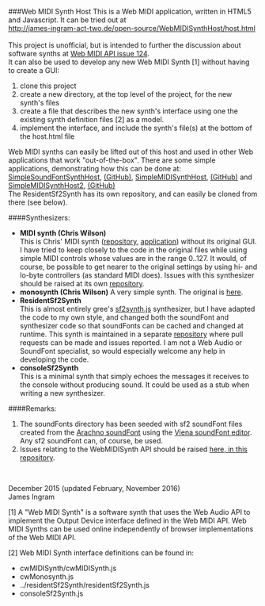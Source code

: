 ###Web MIDI Synth Host
This is a Web MIDI application, written in HTML5 and Javascript. It can be tried out at <br />
http://james-ingram-act-two.de/open-source/WebMIDISynthHost/host.html <br />
<br />
This project is unofficial, but is intended to further the discussion about software synths at [Web MIDI API issue 124](https://github.com/WebAudio/web-midi-api/issues/124).<br />
It can also be used to develop any new Web MIDI Synth [1] without having to create a GUI:

1. clone this project
2. create a new directory, at the top level of the project, for the new synth's files
3. create a file that describes the new synth's interface using one the existing synth definition files [2] as a model.
4. implement the interface, and include the synth's file(s) at the bottom of the host.html file

Web MIDI synths can easily be lifted out of this host and used in other Web applications that work "out-of-the-box". There are some simple applications, demonstrating how this can be done at:<br /> [SimpleSoundFontSynthHost](http://james-ingram-act-two.de/open-source/SimpleSoundFontSynthHost/host.html),  [(GitHub)](https://github.com/notator/SimpleSoundFontSynthHost),
[SimpleMIDISynthHost](http://james-ingram-act-two.de/open-source/SimpleMIDISynthHost/host.html),
[(GitHub)](https://github.com/notator/SimpleMIDISynthHost) and
[SimpleMIDISynthHost2](http://james-ingram-act-two.de/open-source/SimpleMIDISynthHost2/host.html),
[(GitHub)](https://github.com/notator/SimpleMIDISynthHost2)<br />
The ResidentSf2Synth has its own repository, and can easily be cloned from there (see below).

####Synthesizers:
* **MIDI synth (Chris Wilson)**<br />
This is Chris' MIDI synth ([repository](https://github.com/cwilso/midi-synth), [application](https://webaudiodemos.appspot.com/midi-synth/index.html)) without its original GUI. I have tried to keep closely to the code in the original files while using simple MIDI controls whose values are in the range 0..127. It would, of course, be possible to get nearer to the original settings by using hi- and lo-byte controllers (as standard MIDI does). Issues with this synthesizer should be raised at its own [repository](https://github.com/cwilso/midi-synth).
* **monosynth (Chris Wilson)** A very simple synth. The original is [here](https://github.com/cwilso/monosynth).<br />
* **ResidentSf2Synth**<br />
This is almost entirely gree's [sf2synth.js](https://github.com/gree/sf2synth.js) synthesizer, but I have adapted the code to my own style, and changed both the soundFont and synthesizer code so that soundFonts can be cached and changed at runtime. 
This synth is maintained in a separate [repository](https://github.com/notator/residentSf2Synth) where pull requests can be made and issues reported. I am not a Web Audio or SoundFont specialist, so would especially welcome any help in developing the code.
* **consoleSf2Synth**<br />
This is a minimal synth that simply echoes the messages it receives to the console without producing sound.
It could be used as a stub when writing a new synthesizer.

####Remarks:
 1. The soundFonts directory has been seeded with sf2 soundFont files created from the [Arachno soundFont](http://www.arachnosoft.com/main/soundfont.php) using the [Viena soundFont editor](http://www.synthfont.com/index.html). Any sf2 soundFont can, of course, be used.<br />
 2. Issues relating to the WebMIDISynth API should be raised [here, in this repository](https://github.com/notator/WebMIDISynthHost/issues).
<br />

December 2015 (updated February, November 2016)<br />
James Ingram

[1] A "Web MIDI Synth" is a software synth that uses the Web Audio API to implement the Output Device interface defined in the Web MIDI API. Web MIDI Synths can be used online independently of browser implementations of the Web MIDI API.<br />

[2] Web MIDI Synth interface definitions can be found in:
* cwMIDISynth/cwMIDISynth.js
* cwMonosynth.js
* ../residentSf2Synth/residentSf2Synth.js
* consoleSf2Synth.js
